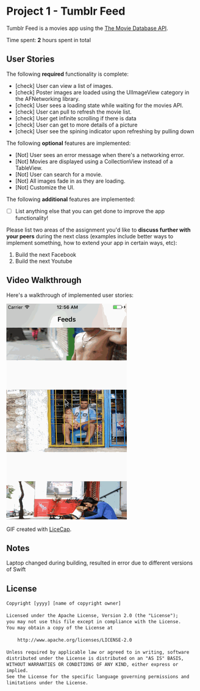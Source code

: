 # Project 1 - Tumblr Feed

Tumblr Feed is a movies app using the [The Movie Database API](http://docs.themoviedb.apiary.io/#).

Time spent: **2** hours spent in total

## User Stories

The following **required** functionality is complete:

- [check] User can view a list of images.
- [check] Poster images are loaded using the UIImageView category in the AFNetworking library.
- [check] User sees a loading state while waiting for the movies API.
- [check] User can pull to refresh the movie list.
- [check] User get infinite scrolling if there is data
- [check] User can get to more details of a picture
- [check] User see the spining indicator upon refreshing by pulling down

The following **optional** features are implemented:

- [Not] User sees an error message when there's a networking error.
- [Not] Movies are displayed using a CollectionView instead of a TableView.
- [Not] User can search for a movie.
- [Not] All images fade in as they are loading.
- [Not] Customize the UI.

The following **additional** features are implemented:

- [ ] List anything else that you can get done to improve the app functionality!

Please list two areas of the assignment you'd like to **discuss further with your peers** during the next class (examples include better ways to implement something, how to extend your app in certain ways, etc):

1. Build the next Facebook
2. Build the next Youtube

## Video Walkthrough 

Here's a walkthrough of implemented user stories:

<img src='https://github.com/sammanthp007/Tumblr-Feed/blob/master/workthrough%20week2.gif' title='Video Walkthrough' width='' alt='Video Walkthrough' />

GIF created with [LiceCap](http://www.cockos.com/licecap/).

## Notes

Laptop changed during building, resulted in error due to different versions of Swift

## License

    Copyright [yyyy] [name of copyright owner]

    Licensed under the Apache License, Version 2.0 (the "License");
    you may not use this file except in compliance with the License.
    You may obtain a copy of the License at

        http://www.apache.org/licenses/LICENSE-2.0

    Unless required by applicable law or agreed to in writing, software
    distributed under the License is distributed on an "AS IS" BASIS,
    WITHOUT WARRANTIES OR CONDITIONS OF ANY KIND, either express or implied.
    See the License for the specific language governing permissions and
    limitations under the License.
